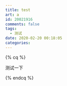 ```yaml
---
title: test
art: a
id: 20021916
comments: false
tags:
  - 测试
date: 2020-02-20 00:18:05
categories:
---
```



{% cq %} 

测试一下

{% endcq %}

<!-- more -->
